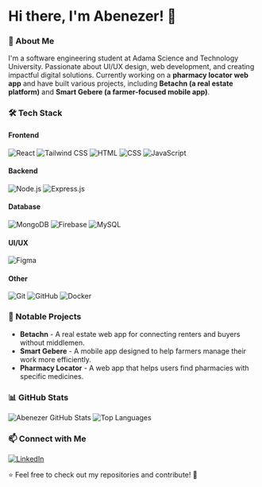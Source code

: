 # Hi there, I'm Abenezer! 👋

### 🚀 About Me
I'm a software engineering student at Adama Science and Technology University. Passionate about UI/UX design, web development, and creating impactful digital solutions. Currently working on a **pharmacy locator web app** and have built various projects, including **Betachn (a real estate platform)** and **Smart Gebere (a farmer-focused mobile app)**.

### 🛠 Tech Stack
#### Frontend
![React](https://img.shields.io/badge/React-20232A?style=for-the-badge&logo=react&logoColor=61DAFB) 
![Tailwind CSS](https://img.shields.io/badge/Tailwind_CSS-38B2AC?style=for-the-badge&logo=tailwind-css&logoColor=white) 
![HTML](https://img.shields.io/badge/HTML5-E34F26?style=for-the-badge&logo=html5&logoColor=white) 
![CSS](https://img.shields.io/badge/CSS3-1572B6?style=for-the-badge&logo=css3&logoColor=white) 
![JavaScript](https://img.shields.io/badge/JavaScript-F7DF1E?style=for-the-badge&logo=javascript&logoColor=black)

#### Backend
![Node.js](https://img.shields.io/badge/Node.js-339933?style=for-the-badge&logo=node.js&logoColor=white) 
![Express.js](https://img.shields.io/badge/Express.js-000000?style=for-the-badge&logo=express&logoColor=white)

#### Database
![MongoDB](https://img.shields.io/badge/MongoDB-4EA94B?style=for-the-badge&logo=mongodb&logoColor=white) 
![Firebase](https://img.shields.io/badge/Firebase-FFCA28?style=for-the-badge&logo=firebase&logoColor=black) 
![MySQL](https://img.shields.io/badge/MySQL-4479A1?style=for-the-badge&logo=mysql&logoColor=white)

#### UI/UX
![Figma](https://img.shields.io/badge/Figma-F24E1E?style=for-the-badge&logo=figma&logoColor=white) 

#### Other
![Git](https://img.shields.io/badge/Git-F05032?style=for-the-badge&logo=git&logoColor=white) 
![GitHub](https://img.shields.io/badge/GitHub-181717?style=for-the-badge&logo=github&logoColor=white) 
![Docker](https://img.shields.io/badge/Docker-2496ED?style=for-the-badge&logo=docker&logoColor=white)

### 📌 Notable Projects
- **Betachn** - A real estate web app for connecting renters and buyers without middlemen.  
- **Smart Gebere** - A mobile app designed to help farmers manage their work more efficiently.  
- **Pharmacy Locator** - A web app that helps users find pharmacies with specific medicines.  

### 📊 GitHub Stats
![Abenezer GitHub Stats](https://github-readme-stats.vercel.app/api?username=Archon-3&show_icons=true&theme=radical)
![Top Languages](https://github-readme-stats.vercel.app/api/top-langs/?username=Archon-3&layout=compact&theme=radical)

### 📫 Connect with Me
[![LinkedIn](https://img.shields.io/badge/-LinkedIn-blue?style=for-the-badge&logo=linkedin)](https://linkedin.com/in//abenezer-abebe-0b592a358/)     

⭐️ Feel free to check out my repositories and contribute! 🚀

